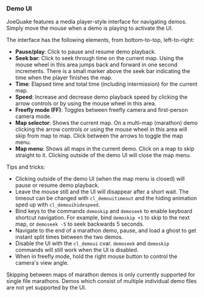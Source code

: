 ### Demo UI

JoeQuake features a media player-style interface for navigating demos.  Simply
move the mouse when a demo is playing to activate the UI.

The interface has the following elements, from bottom-to-top, left-to-right:

- **Pause/play**: Click to pause and resume demo playback.
- **Seek bar**: Click to seek through time on the current map.  Using the
  mouse wheel in this area jumps back and forward in one second increments.
  There is a small marker above the seek bar indicating the time when the player
  finishes the map.
- **Time**: Elapsed time and total time (including intermission) for the current
  map.
- **Speed**: Increase and decrease demo playback speed by clicking the arrow
  controls or by using the mouse wheel in this area.
- **Freefly mode (FF)**: Toggles between freefly camera and first-person camera mode.
- **Map selector**: Shows the current map.  On a multi-map (marathon) demo
  clicking the arrow controls or using the mouse wheel in this area will skip
  from map to map. Click between the arrows to toggle the map menu.
- **Map menu**: Shows all maps in the current demo.  Click on a map to skip
  straight to it.  Clicking outside of the demo UI will close the map menu.

Tips and tricks:

- Clicking outside of the demo UI (when the map menu is closed) will pause or
  resume demo playback.
- Leave the mouse still and the UI will disappear after a short wait.  The
  timeout can be changed with `cl_demouitimeout` and the hiding animation sped
  up with `cl_demouihidespeed`.
- Bind keys to the commands `demoskip` and `demoseek` to enable keyboard
  shortcut navigation.  For example, bind `demoskip +1` to skip to the next map,
  or `demoseek -5` to seek backwards 5 seconds.
- Navigate to the end of a marathon demo, pause, and load a ghost to get instant
  split times between the two demos.
- Disable the UI with the `cl_demoui` cvar.  `demoseek` and `demoskip` commands
  will still work when the UI is disabled.
- When in freefly mode, hold the right mouse button to control the camera's view angle.

Skipping between maps of marathon demos is only currently supported for single
file marathons.  Demos which consist of multiple individual demo files are not
yet supported by the UI.
